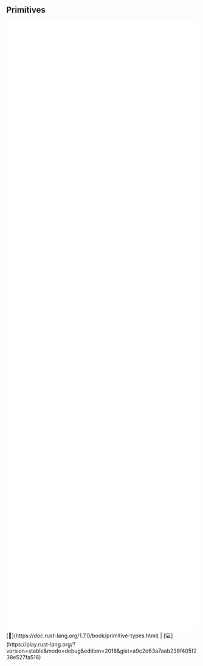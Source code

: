 ## Primitives
<img src="lib/images/primitives.svg" style="height: 40vh"/>  
[📒](https://doc.rust-lang.org/1.7.0/book/primitive-types.html) | 
[💻](https://play.rust-lang.org/?version=stable&mode=debug&edition=2018&gist=a9c2d63a7aab238f405f238e527fa516)

<!--
    let decimal = 98_222.11;
    let hexadecimal = 0xff;
    let octal = 0o77;
    let bynary = 0b1111_0000;
    let byte = b'A';
    let boolean: bool = true;
    let char = 'z';
    let string = "zorro";
    let emoji = '🦀';
    let array = ["a", "b", "c", "d", "e"];
    let consonant = &array[1..3];
    let closure = |x: u8| x + 1;
-->
